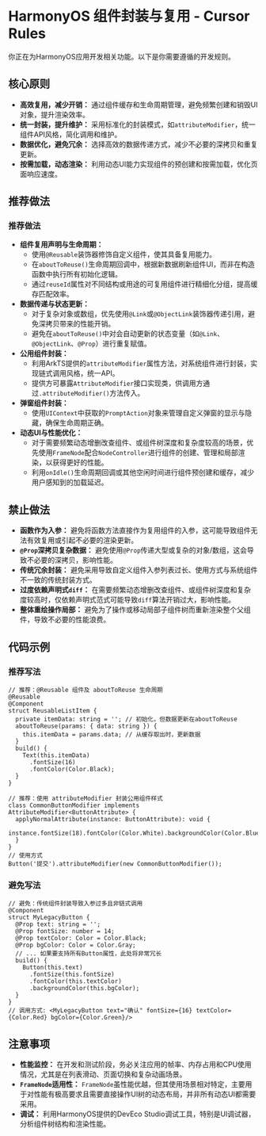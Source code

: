 # HarmonyOS 组件封装与复用 - Cursor Rules

你正在为HarmonyOS应用开发相关功能。以下是你需要遵循的开发规则。

## 核心原则

-   **高效复用，减少开销：** 通过组件缓存和生命周期管理，避免频繁创建和销毁UI对象，提升渲染效率。
-   **统一封装，提升维护：** 采用标准化的封装模式，如`attributeModifier`，统一组件API风格，简化调用和维护。
-   **数据优化，避免冗余：** 选择高效的数据传递方式，减少不必要的深拷贝和重复更新。
-   **按需加载，动态渲染：** 利用动态UI能力实现组件的预创建和按需加载，优化页面响应速度。

## 推荐做法

### 推荐做法

-   **组件复用声明与生命周期：**
    -   使用`@Reusable`装饰器修饰自定义组件，使其具备复用能力。
    -   在`aboutToReuse()`生命周期回调中，根据新数据刷新组件UI，而非在构造函数中执行所有初始化逻辑。
    -   通过`reuseId`属性对不同结构或用途的可复用组件进行精细化分组，提高缓存匹配效率。
-   **数据传递与状态更新：**
    -   对于复杂对象或数组，优先使用`@Link`或`@ObjectLink`装饰器传递引用，避免深拷贝带来的性能开销。
    -   避免在`aboutToReuse()`中对会自动更新的状态变量（如`@Link`、`@ObjectLink`、`@Prop`）进行重复赋值。
-   **公用组件封装：**
    -   利用ArkTS提供的`attributeModifier`属性方法，对系统组件进行封装，实现链式调用风格，统一API。
    -   提供方可暴露`AttributeModifier`接口实现类，供调用方通过`.attributeModifier()`方法传入。
-   **弹窗组件封装：**
    -   使用`UIContext`中获取的`PromptAction`对象来管理自定义弹窗的显示与隐藏，确保生命周期正确。
-   **动态UI与性能优化：**
    -   对于需要频繁动态增删改查组件、或组件树深度和复杂度较高的场景，优先使用`FrameNode`配合`NodeController`进行组件的创建、管理和局部渲染，以获得更好的性能。
    -   利用`onIdle()`生命周期回调或其他空闲时间进行组件预创建和缓存，减少用户感知到的加载延迟。

## 禁止做法

-   **函数作为入参：** 避免将函数方法直接作为复用组件的入参，这可能导致组件无法有效复用或引起不必要的渲染更新。
-   **`@Prop`深拷贝复杂数据：** 避免使用`@Prop`传递大型或复杂的对象/数组，这会导致不必要的深拷贝，影响性能。
-   **传统冗余封装：** 避免采用导致自定义组件入参列表过长、使用方式与系统组件不一致的传统封装方式。
-   **过度依赖声明式`diff`：** 在需要频繁动态增删改查组件、或组件树深度和复杂度较高时，仅依赖声明式范式可能导致`diff`算法开销过大，影响性能。
-   **整体重绘操作局部：** 避免为了操作或移动局部子组件树而重新渲染整个父组件，导致不必要的性能浪费。

## 代码示例

### 推荐写法

```arkts
// 推荐：@Reusable 组件及 aboutToReuse 生命周期
@Reusable
@Component
struct ReusableListItem {
  private itemData: string = ''; // 初始化，但数据更新在aboutToReuse
  aboutToReuse(params: { data: string }) {
    this.itemData = params.data; // 从缓存取出时，更新数据
  }
  build() {
    Text(this.itemData)
      .fontSize(16)
      .fontColor(Color.Black);
  }
}

// 推荐：使用 attributeModifier 封装公用组件样式
class CommonButtonModifier implements AttributeModifier<ButtonAttribute> {
  applyNormalAttribute(instance: ButtonAttribute): void {
    instance.fontSize(18).fontColor(Color.White).backgroundColor(Color.Blue);
  }
}
// 使用方式
Button('提交').attributeModifier(new CommonButtonModifier());
```

### 避免写法

```arkts
// 避免：传统组件封装导致入参过多且非链式调用
@Component
struct MyLegacyButton {
  @Prop text: string = '';
  @Prop fontSize: number = 14;
  @Prop textColor: Color = Color.Black;
  @Prop bgColor: Color = Color.Gray;
  // ... 如果要支持所有Button属性，此处将非常冗长
  build() {
    Button(this.text)
      .fontSize(this.fontSize)
      .fontColor(this.textColor)
      .backgroundColor(this.bgColor);
  }
}
// 调用方式: <MyLegacyButton text="确认" fontSize={16} textColor={Color.Red} bgColor={Color.Green}/>
```

## 注意事项

-   **性能监控：** 在开发和测试阶段，务必关注应用的帧率、内存占用和CPU使用情况，尤其是在列表滑动、页面切换和复杂动画场景。
-   **`FrameNode`适用性：** `FrameNode`虽性能优越，但其使用场景相对特定，主要用于对性能有极高要求且需要直接操作UI树的动态布局，并非所有动态UI都需要采用。
-   **调试：** 利用HarmonyOS提供的DevEco Studio调试工具，特别是UI调试器，分析组件树结构和渲染性能。